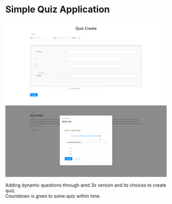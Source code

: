 # Simple Quiz Application

![alt text](https://github.com/muhammadzohaibr556/quiz-app/blob/master/thumbnail-1.png)
![alt text](https://github.com/muhammadzohaibr556/quiz-app/blob/master/thumbnail-2.png)

Adding dynamic questions through antd 3x version and its choices to create quiz.<br/>
Countdown is given to solve quiz within time.



